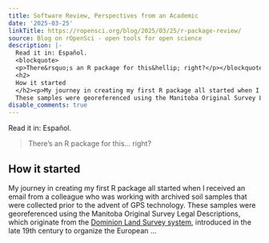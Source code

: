 ```yaml
---
title: Software Review, Perspectives from an Academic
date: '2025-03-25'
linkTitle: https://ropensci.org/blog/2025/03/25/r-package-review/
source: Blog on rOpenSci - open tools for open science
description: |-
  Read it in: Español.
  <blockquote>
  <p>There&rsquo;s an R package for this&hellip; right?</p></blockquote>
  <h2>
  How it started
  </h2><p>My journey in creating my first R package all started when I received an email from a colleague who was working with archived soil samples that were collected prior to the advent of GPS technology.
  These samples were georeferenced using the Manitoba Original Survey Legal Descriptions, which originate from the <a href="https://en.wikipedia.org/wiki/Dominion_Land_Survey">Dominion Land Survey system</a>, introduced in the late 19th century to organize the European ...
disable_comments: true
---
```

Read it in: Español.
<blockquote>
<p>There&rsquo;s an R package for this&hellip; right?</p></blockquote>
<h2>
How it started
</h2><p>My journey in creating my first R package all started when I received an email from a colleague who was working with archived soil samples that were collected prior to the advent of GPS technology.
These samples were georeferenced using the Manitoba Original Survey Legal Descriptions, which originate from the <a href="https://en.wikipedia.org/wiki/Dominion_Land_Survey">Dominion Land Survey system</a>, introduced in the late 19th century to organize the European ...